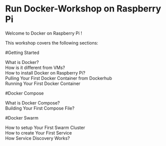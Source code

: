 # Run Docker-Workshop on Raspberry Pi 

Welcome to Docker on Raspberry Pi !

This workshop covers the following sections:

#Getting Started 

What is Docker?<br />
How is it different from VMs?<br />
How to install Docker on Raspberry Pi?<br />
Pulling Your First Docker Container from Dockerhub<br />
Running Your First Docker Container<br />

#Docker Compose

What is Docker Compose?<br />
Building Your First Compose File?<br />

#Docker Swarm

How to setup Your First Swarm Cluster <br />
How to create Your First Service<br />
How Service Discovery Works?<br />
